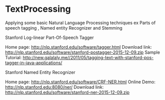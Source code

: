 # TextProcessing
Applying some basic Natural Language Processing techniques ex Parts of speech tagging ,  Named entity Recognizer and Stemming   


Stanford Log-linear Part-Of-Speech Tagger

Home page: http://nlp.stanford.edu/software/tagger.html
Download link: http://nlp.stanford.edu/software/stanford-postagger-2015-12-09.zip
Sample Tutorial: http://new.galalaly.me//2011/05/tagging-text-with-stanford-pos-tagger-in-java-applications/

Stanford Named Entity Recognizer

Home page: http://nlp.stanford.edu/software/CRF-NER.html
Online Demo: http://nlp.stanford.edu:8080/ner/
Download link: http://nlp.stanford.edu/software/stanford-ner-2015-12-09.zip
